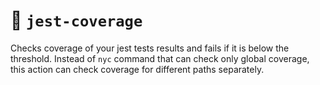 # :punch: `jest-coverage`

Checks coverage of your jest tests results and fails if it is below the threshold. 
Instead of `nyc` command that can check only global coverage, this action can check coverage for different paths separately.
